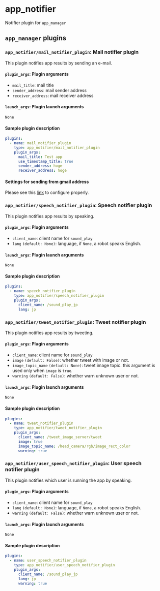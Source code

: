 # app_notifier

Notifier plugin for `app_manager`

## `app_manager` plugins

### `app_notifier/mail_notifier_plugin`: Mail notifier plugin

This plugin notifies app results by sending an e-mail.

#### `plugin_args`: Plugin arguments

- `mail_title`: mail title
- `sender_address`: mail sender address
- `receiver_address`: mail receiver address

#### `launch_args`: Plugin launch arguments

`None`

#### Sample plugin description

```yaml
plugins:
  - name: mail_notifier_plugin
    type: app_notifier/mail_notifier_plugin
    plugin_args:
      mail_title: Test app
      use_timestamp_title: true
      sender_address: hoge
      receiver_address: hoge
```

#### Settings for sending from gmail address

Please see this [link](https://kifarunix.com/configure-postfix-to-use-gmail-smtp-on-ubuntu-18-04/) to configure properly.

### `app_notifier/speech_notifier_plugin`: Speech notifier plugin

This plugin notifies app results by speaking.

#### `plugin_args`: Plugin arguments

- `client_name`: client name for `sound_play`
- `lang` `(default: None)`: language, if `None`, a robot speaks English.

#### `launch_args`: Plugin launch arguments

`None`

#### Sample plugin description

```yaml
plugins:
  - name: speech_notifier_plugin
    type: app_notifier/speech_notifier_plugin
    plugin_args:
      client_name: /sound_play_jp
      lang: jp
```

### `app_notifier/tweet_notifier_plugin`: Tweet notifier plugin

This plugin notifies app results by tweeting.

#### `plugin_args`: Plugin arguments

- `client_name`: client name for `sound_play`
- `image` `(default: False)`: whether tweet with image or not.
- `image_topic_name` `(default: None)`: tweet image topic. this argument is used only when `image` is `true`.
- `warning` `(default: False)`: whether warn unknown user or not.

#### `launch_args`: Plugin launch arguments

`None`

#### Sample plugin description

```yaml
plugins:
  - name: tweet_notifier_plugin
    type: app_notifier/tweet_notifier_plugin
    plugin_args:
      client_name: /tweet_image_server/tweet
      image: true
      image_topic_name: /head_camera/rgb/image_rect_color
      warning: true
```

### `app_notifier/user_speech_notifier_plugin`: User speech notifier plugin

This plugin notifies which user is running the app by speaking.

#### `plugin_args`: Plugin arguments

- `client_name`: client name for `sound_play`
- `lang` `(default: None)`: language, if `None`, a robot speaks English.
- `warning` `(default: False)`: whether warn unknown user or not.

#### `launch_args`: Plugin launch arguments

`None`

#### Sample plugin description

```yaml
plugins:
  - name: user_speech_notifier_plugin
    type: app_notifier/user_speech_notifier_plugin
    plugin_args:
      client_name: /sound_play_jp
      lang: jp
      warning: true
```
